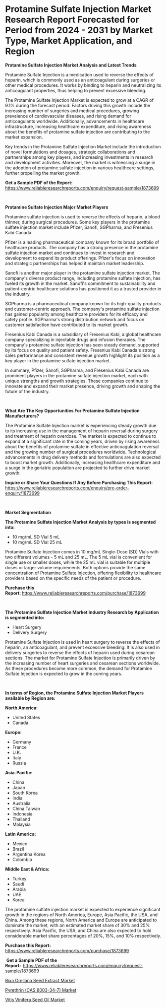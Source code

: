 <p><h1>Protamine Sulfate Injection Market Research Report Forecasted for Period from 2024 -  2031 by Market Type, Market Application, and Region</h1></p><p><strong>Protamine Sulfate Injection Market Analysis and Latest Trends</strong></p>
<p><p>Protamine Sulfate Injection is a medication used to reverse the effects of heparin, which is commonly used as an anticoagulant during surgeries or other medical procedures. It works by binding to heparin and neutralizing its anticoagulant properties, thus helping to prevent excessive bleeding.</p><p>The Protamine Sulfate Injection Market is expected to grow at a CAGR of 9.1% during the forecast period. Factors driving this growth include the increasing number of surgeries and medical procedures, growing prevalence of cardiovascular diseases, and rising demand for anticoagulants worldwide. Additionally, advancements in healthcare infrastructure, increasing healthcare expenditure, and rising awareness about the benefits of protamine sulfate injection are contributing to the market expansion.</p><p>Key trends in the Protamine Sulfate Injection Market include the introduction of novel formulations and dosages, strategic collaborations and partnerships among key players, and increasing investments in research and development activities. Moreover, the market is witnessing a surge in the adoption of protamine sulfate injection in various healthcare settings, further propelling the market growth.</p></p>
<p><strong>Get a Sample PDF of the Report:&nbsp;</strong> <a href="https://www.reliableresearchreports.com/enquiry/request-sample/1873699">https://www.reliableresearchreports.com/enquiry/request-sample/1873699</a></p>
<p>&nbsp;</p>
<p><strong>Protamine Sulfate Injection Major Market Players</strong></p>
<p><p>Protamine sulfate injection is used to reverse the effects of heparin, a blood thinner, during surgical procedures. Some key players in the protamine sulfate injection market include Pfizer, Sanofi, SGPharma, and Fresenius Kabi Canada.</p><p>Pfizer is a leading pharmaceutical company known for its broad portfolio of healthcare products. The company has a strong presence in the protamine sulfate injection market and continues to invest in research and development to expand its product offerings. Pfizer's focus on innovation and strategic partnerships has helped it maintain market leadership.</p><p>Sanofi is another major player in the protamine sulfate injection market. The company's diverse product range, including protamine sulfate injection, has fueled its growth in the market. Sanofi's commitment to sustainability and patient-centric healthcare solutions has positioned it as a trusted provider in the industry.</p><p>SGPharma is a pharmaceutical company known for its high-quality products and customer-centric approach. The company's protamine sulfate injection has gained popularity among healthcare providers for its efficacy and safety profile. SGPharma's strong distribution network and focus on customer satisfaction have contributed to its market growth.</p><p>Fresenius Kabi Canada is a subsidiary of Fresenius Kabi, a global healthcare company specializing in injectable drugs and infusion therapies. The company's protamine sulfate injection has seen steady demand, supported by its focus on quality and patient safety. Fresenius Kabi Canada's strong sales performance and consistent revenue growth highlight its position as a key player in the protamine sulfate injection market.</p><p>In summary, Pfizer, Sanofi, SGPharma, and Fresenius Kabi Canada are prominent players in the protamine sulfate injection market, each with unique strengths and growth strategies. These companies continue to innovate and expand their market presence, driving growth and shaping the future of the industry.</p></p>
<p>&nbsp;</p>
<p><strong>What Are The Key Opportunities For Protamine Sulfate Injection Manufacturers?</strong></p>
<p><p>The Protamine Sulfate Injection market is experiencing steady growth due to its increasing use in the management of heparin reversal during surgery and treatment of heparin overdose. The market is expected to continue to expand at a significant rate in the coming years, driven by rising awareness about the benefits of protamine sulfate in effective anticoagulation reversal and the growing number of surgical procedures worldwide. Technological advancements in drug delivery methods and formulations are also expected to boost market growth. Additionally, increasing healthcare expenditure and a surge in the geriatric population are projected to further drive market growth.</p></p>
<p><strong>Inquire or Share Your Questions If Any Before Purchasing This Report:</strong> <a href="https://www.reliableresearchreports.com/enquiry/pre-order-enquiry/1873699">https://www.reliableresearchreports.com/enquiry/pre-order-enquiry/1873699</a></p>
<p>&nbsp;</p>
<p><strong>Market Segmentation</strong></p>
<p><strong>The Protamine Sulfate Injection Market Analysis by types is segmented into:</strong></p>
<p><ul><li>10 mg/mL SD Vial 5 mL</li><li>10 mg/mL SD Vial 25 mL</li></ul></p>
<p><p>Protamine Sulfate Injection comes in 10 mg/mL Single-Dose (SD) Vials with two different volumes - 5 mL and 25 mL. The 5 mL vial is convenient for single use or smaller doses, while the 25 mL vial is suitable for multiple doses or larger volume requirements. Both options provide the same concentration of Protamine Sulfate Injection, offering flexibility to healthcare providers based on the specific needs of the patient or procedure.</p></p>
<p><strong>Purchase this Report:&nbsp;</strong><a href="https://www.reliableresearchreports.com/purchase/1873699">https://www.reliableresearchreports.com/purchase/1873699</a></p>
<p>&nbsp;</p>
<p><strong>The Protamine Sulfate Injection Market Industry Research by Application is segmented into:</strong></p>
<p><ul><li>Heart Surgery</li><li>Delivery Surgery</li></ul></p>
<p><p>Protamine Sulfate Injection is used in heart surgery to reverse the effects of heparin, an anticoagulant, and prevent excessive bleeding. It is also used in delivery surgeries to reverse the effects of heparin used during cesarean sections. The market for Protamine Sulfate Injection is primarily driven by the increasing number of heart surgeries and cesarean sections worldwide. As these procedures become more common, the demand for Protamine Sulfate Injection is expected to grow in the coming years.</p></p>
<p>&nbsp;</p>
<p><strong>In terms of Region, the Protamine Sulfate Injection Market Players available by Region are:</strong></p>
<p>
    <p> <strong> North America: </strong>
        <ul>
            <li>United States</li>
            <li>Canada</li>
        </ul>
        </p> 
    <p> <strong> Europe: </strong>
        <ul>
            <li>Germany</li>
            <li>France</li>
            <li>U.K.</li>
            <li>Italy</li>
            <li>Russia</li>
        </ul>
        </p> 
    <p> <strong> Asia-Pacific: </strong>
        <ul>
            <li>China</li>
            <li>Japan</li>
            <li>South Korea</li>
            <li>India</li>
            <li>Australia</li>
            <li>China Taiwan</li>
            <li>Indonesia</li>
            <li>Thailand</li>
            <li>Malaysia</li>
        </ul>
        </p> 
    <p> <strong> Latin America: </strong>
        <ul>
            <li>Mexico</li>
            <li>Brazil</li>
            <li>Argentina Korea</li>
            <li>Colombia</li>
        </ul>
        </p> 
    <p> <strong> Middle East & Africa: </strong>
        <ul>
            <li>Turkey</li>
            <li>Saudi</li>
            <li>Arabia</li>
            <li>UAE</li>
            <li>Korea</li>
        </ul>
    </p>
    </p>
<p><p>The protamine sulfate injection market is expected to experience significant growth in the regions of North America, Europe, Asia Pacific, the USA, and China. Among these regions, North America and Europe are anticipated to dominate the market, with an estimated market share of 30% and 25% respectively. Asia Pacific, the USA, and China are also expected to hold considerable market share percentages of 20%, 15%, and 10% respectively.</p></p>
<p><strong>Purchase this Report: </strong><a href="https://www.reliableresearchreports.com/purchase/1873699">https://www.reliableresearchreports.com/purchase/1873699</a></p>
<p>&nbsp;<strong>Get a Sample PDF of the Report:&nbsp;&nbsp;</strong><a href="https://www.reliableresearchreports.com/enquiry/request-sample/1873699">https://www.reliableresearchreports.com/enquiry/request-sample/1873699</a></p>
<p><strong></strong></p>
<p><p><a href="https://view.publitas.com/reportprime-1/bixa-orellana-seed-extract-market-size-growth-outlook-from-2023-to-2030-projecting-at-markets-trends-analysis-by-application-regional-outlook-and-revenue/">Bixa Orellana Seed Extract Market</a></p><p><a href="https://view.publitas.com/reportprime-1/pyrethrin-cas-8003-34-7-market-research-report-the-key-to-successful-business-strategy-forecasted-for-period-from-2023-2030/">Pyrethrin (CAS 8003-34-7) Market</a></p><p><a href="https://view.publitas.com/reportprime-1/vitis-vinifera-seed-oil-market-offers-provide-insightful-data-for-the-time-period-from-2023-to-2030-and-also-provide-analysis-based-on-application-type-and-region/">Vitis Vinifera Seed Oil Market</a></p></p>